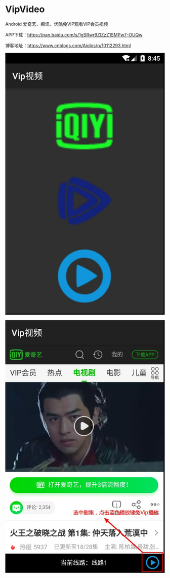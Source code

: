 # VipVideo
Android 爱奇艺、腾讯、优酷免VIP观看VIP会员视频

APP下载：https://pan.baidu.com/s/1gSRwr9ZlZzZ1SMPw7-OUQw

博客地址：https://www.cnblogs.com/Aiolos/p/10112293.html

![Image text](https://github.com/LifeLongInteresting/image/blob/master/activity_main.jpg)

![Image text](https://github.com/LifeLongInteresting/image/blob/master/activity_view.jpg)

